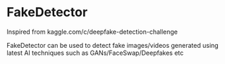 # FakeDetector

Inspired from kaggle.com/c/deepfake-detection-challenge

FakeDetector can be used to detect fake images/videos generated using latest AI techniques such as GANs/FaceSwap/Deepfakes etc

